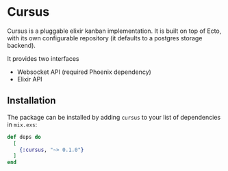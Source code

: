 # Cursus

Cursus is a pluggable elixir kanban implementation.
It is built on top of Ecto, with its own configurable repository (it defaults to a postgres storage backend).

It provides two interfaces
* Websocket API (required Phoenix dependency)
* Elixir API

## Installation

The package can be installed by adding `cursus` to your list of dependencies in `mix.exs`:

```elixir
def deps do
  [
    {:cursus, "~> 0.1.0"}
  ]
end
```
